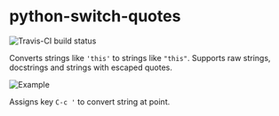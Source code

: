 # python-switch-quotes

![Travis-CI build status](https://api.travis-ci.org/werehuman/python-switch-quotes.svg?branch=master)

Converts strings like `'this'` to strings like `"this"`.
Supports raw strings, docstrings and strings with escaped quotes.

![Example](http://i.imgur.com/xvjsbbs.gif)

Assigns key `C-c '` to convert string at point.
